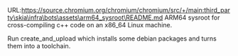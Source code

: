 URL:https://source.chromium.org/chromium/chromium/src/+/main:third_party\skia\infra\bots\assets\arm64_sysroot\README.md
ARM64 sysroot for cross-compiling c++ code on an x86_64 Linux machine.

Run create_and_upload which installs some debian packages and turns them into a toolchain.
